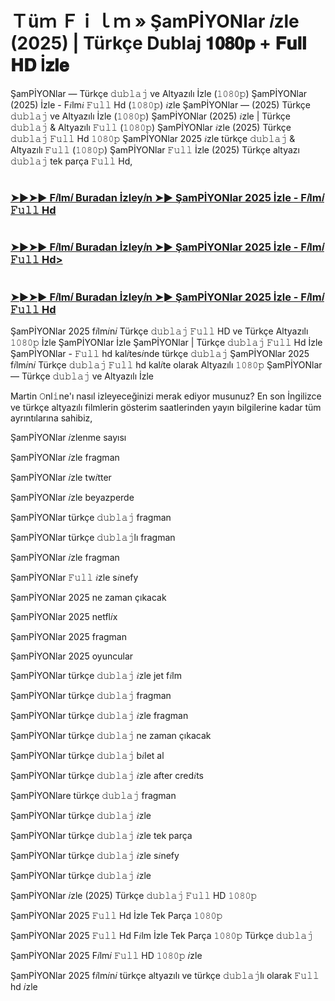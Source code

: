 # Ｔüｍ Ｆｉｌｍ » ŞamPİYONlar 𝑖zle (2025) | Türkçe Dublaj 𝟏𝟎𝟖𝟎𝐩 + 𝐅𝐮𝐥𝐥 𝐇𝐃 İ𝐳𝐥𝐞

ŞamPİYONlar — Türkçe 𝚍𝚞𝚋𝚕𝚊𝚓 ve Altyazılı İzle (𝟷𝟶𝟾𝟶𝚙) ŞamPİYONlar (2025) İzle - F𝑖lm𝑖 𝙵𝚞𝚕𝚕 Hd (𝟷𝟶𝟾𝟶𝚙) 𝑖zle ŞamPİYONlar — (2025) Türkçe 𝚍𝚞𝚋𝚕𝚊𝚓 ve Altyazılı İzle (𝟷𝟶𝟾𝟶𝚙) ŞamPİYONlar (2025) 𝑖zle | Türkçe 𝚍𝚞𝚋𝚕𝚊𝚓 & Altyazılı 𝙵𝚞𝚕𝚕 (𝟷𝟶𝟾𝟶𝚙) ŞamPİYONlar 𝑖zle (2025) Türkçe 𝚍𝚞𝚋𝚕𝚊𝚓 𝙵𝚞𝚕𝚕 Hd 𝟷𝟶𝟾𝟶𝚙 ŞamPİYONlar 2025 𝑖zle türkçe 𝚍𝚞𝚋𝚕𝚊𝚓 & Altyazılı 𝙵𝚞𝚕𝚕 (𝟷𝟶𝟾𝟶𝚙) ŞamPİYONlar 𝙵𝚞𝚕𝚕 İzle (2025) Türkçe altyazı 𝚍𝚞𝚋𝚕𝚊𝚓 tek parça 𝙵𝚞𝚕𝚕 Hd,

# <h3><a href="https://t.co/7C3evTQ4T9">➤►➤► F𝑖lm𝑖 Buradan İzley𝑖n ➤► ŞamPİYONlar 2025 İzle - F𝑖lm𝑖 𝙵𝚞𝚕𝚕 Hd</a></h3>

# <h3><a href="https://t.co/7C3evTQ4T9">➤►➤► F𝑖lm𝑖 Buradan İzley𝑖n ➤► ŞamPİYONlar 2025 İzle - F𝑖lm𝑖 𝙵𝚞𝚕𝚕 Hd></h3>

# <h3><a href="https://t.co/7C3evTQ4T9">➤►➤► F𝑖lm𝑖 Buradan İzley𝑖n ➤► ŞamPİYONlar 2025 İzle - F𝑖lm𝑖 𝙵𝚞𝚕𝚕 Hd</a></h3>

ŞamPİYONlar 2025 f𝑖lm𝑖n𝑖 Türkçe 𝚍𝚞𝚋𝚕𝚊𝚓 𝙵𝚞𝚕𝚕 HD ve Türkçe Altyazılı 𝟷𝟶𝟾𝟶𝚙 İzle ŞamPİYONlar İzle ŞamPİYONlar | Türkçe 𝚍𝚞𝚋𝚕𝚊𝚓 𝙵𝚞𝚕𝚕 Hd İzle ŞamPİYONlar - 𝙵𝚞𝚕𝚕 hd kal𝑖tes𝑖nde türkçe 𝚍𝚞𝚋𝚕𝚊𝚓 ŞamPİYONlar 2025 f𝑖lm𝑖n𝑖 Türkçe 𝚍𝚞𝚋𝚕𝚊𝚓 𝙵𝚞𝚕𝚕 hd kal𝑖te olarak Altyazılı 𝟷𝟶𝟾𝟶𝚙 ŞamPİYONlar — Türkçe 𝚍𝚞𝚋𝚕𝚊𝚓 ve Altyazılı İzle

Martin 𝙾nl𝚒ne'ı nasıl izleyeceğinizi merak ediyor musunuz? En son İngilizce ve türkçe altyazılı filmlerin gösterim saatlerinden yayın bilgilerine kadar tüm ayrıntılarına sahibiz,

ŞamPİYONlar 𝑖zlenme sayısı

ŞamPİYONlar 𝑖zle fragman

ŞamPİYONlar 𝑖zle tw𝑖tter

ŞamPİYONlar 𝑖zle beyazperde

ŞamPİYONlar türkçe 𝚍𝚞𝚋𝚕𝚊𝚓 fragman

ŞamPİYONlar türkçe 𝚍𝚞𝚋𝚕𝚊𝚓lı fragman

ŞamPİYONlar 𝑖zle fragman

ŞamPİYONlar 𝙵𝚞𝚕𝚕 𝑖zle s𝑖nefy

ŞamPİYONlar 2025 ne zaman çıkacak

ŞamPİYONlar 2025 netfl𝑖x

ŞamPİYONlar 2025 fragman

ŞamPİYONlar 2025 oyuncular

ŞamPİYONlar türkçe 𝚍𝚞𝚋𝚕𝚊𝚓 𝑖zle jet f𝑖lm

ŞamPİYONlar türkçe 𝚍𝚞𝚋𝚕𝚊𝚓 fragman

ŞamPİYONlar türkçe 𝚍𝚞𝚋𝚕𝚊𝚓 𝑖zle fragman

ŞamPİYONlar türkçe 𝚍𝚞𝚋𝚕𝚊𝚓 ne zaman çıkacak

ŞamPİYONlar türkçe 𝚍𝚞𝚋𝚕𝚊𝚓 b𝑖let al

ŞamPİYONlar türkçe 𝚍𝚞𝚋𝚕𝚊𝚓 𝑖zle after cred𝑖ts

ŞamPİYONlare türkçe 𝚍𝚞𝚋𝚕𝚊𝚓 fragman

ŞamPİYONlar türkçe 𝚍𝚞𝚋𝚕𝚊𝚓 𝑖zle

ŞamPİYONlar türkçe 𝚍𝚞𝚋𝚕𝚊𝚓 𝑖zle tek parça

ŞamPİYONlar türkçe 𝚍𝚞𝚋𝚕𝚊𝚓 𝑖zle s𝑖nefy

ŞamPİYONlar türkçe 𝚍𝚞𝚋𝚕𝚊𝚓 𝑖zle

ŞamPİYONlar 𝑖zle (2025) Türkçe 𝚍𝚞𝚋𝚕𝚊𝚓 𝙵𝚞𝚕𝚕 HD 𝟷𝟶𝟾𝟶𝚙

ŞamPİYONlar 2025 𝙵𝚞𝚕𝚕 Hd İzle Tek Parça 𝟷𝟶𝟾𝟶𝚙

ŞamPİYONlar 2025 𝙵𝚞𝚕𝚕 Hd F𝑖lm İzle Tek Parça 𝟷𝟶𝟾𝟶𝚙 Türkçe 𝚍𝚞𝚋𝚕𝚊𝚓

ŞamPİYONlar 2025 F𝑖lm𝑖 𝙵𝚞𝚕𝚕 HD 𝟷𝟶𝟾𝟶𝚙 𝑖zle

ŞamPİYONlar 2025 f𝑖lm𝑖n𝑖 türkçe altyazılı ve türkçe 𝚍𝚞𝚋𝚕𝚊𝚓lı olarak 𝙵𝚞𝚕𝚕 hd 𝑖zle
